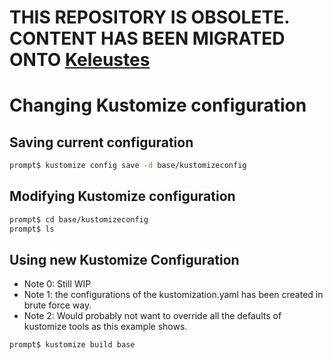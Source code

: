 # THIS REPOSITORY IS OBSOLETE. CONTENT HAS BEEN MIGRATED ONTO [Keleustes](https://github.com/keleustes/)

# Changing Kustomize configuration

## Saving current configuration

```bash
prompt$ kustomize config save -d base/kustomizeconfig
```

## Modifying Kustomize configuration

```bash
prompt$ cd base/kustomizeconfig
prompt$ ls
```
## Using new Kustomize Configuration

- Note 0: Still WIP
- Note 1: the configurations of the kustomization.yaml has been created in brute force way.
- Note 2: Would probably not want to override all the defaults of kustomize tools as
  this example shows.

```bash
prompt$ kustomize build base
```

